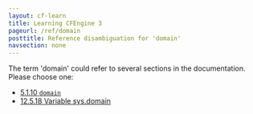 ```yaml
---
layout: cf-learn
title: Learning CFEngine 3
pageurl: /ref/domain
posttitle: Reference disambiguation for 'domain'
navsection: none
---
```


The term 'domain' could refer to several sections in the documentation. Please choose one:

- [5.1.10 <code>domain</code>](https://cfengine.com/manuals/cf3-reference.html#domain-in-common)
- [12.5.18 Variable sys.domain](https://cfengine.com/manuals/cf3-reference.html#Variable-sys.domain)
